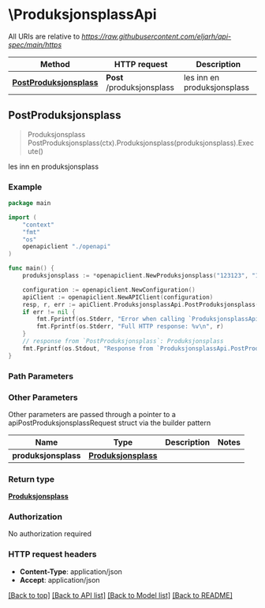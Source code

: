 # \ProduksjonsplassApi

All URIs are relative to *https://raw.githubusercontent.com/eljarh/api-spec/main/https*

Method | HTTP request | Description
------------- | ------------- | -------------
[**PostProduksjonsplass**](ProduksjonsplassApi.md#PostProduksjonsplass) | **Post** /produksjonsplass | les inn en produksjonsplass



## PostProduksjonsplass

> Produksjonsplass PostProduksjonsplass(ctx).Produksjonsplass(produksjonsplass).Execute()

les inn en produksjonsplass



### Example

```go
package main

import (
    "context"
    "fmt"
    "os"
    openapiclient "./openapi"
)

func main() {
    produksjonsplass := *openapiclient.NewProduksjonsplass("123123", "1") // Produksjonsplass | 

    configuration := openapiclient.NewConfiguration()
    apiClient := openapiclient.NewAPIClient(configuration)
    resp, r, err := apiClient.ProduksjonsplassApi.PostProduksjonsplass(context.Background()).Produksjonsplass(produksjonsplass).Execute()
    if err != nil {
        fmt.Fprintf(os.Stderr, "Error when calling `ProduksjonsplassApi.PostProduksjonsplass``: %v\n", err)
        fmt.Fprintf(os.Stderr, "Full HTTP response: %v\n", r)
    }
    // response from `PostProduksjonsplass`: Produksjonsplass
    fmt.Fprintf(os.Stdout, "Response from `ProduksjonsplassApi.PostProduksjonsplass`: %v\n", resp)
}
```

### Path Parameters



### Other Parameters

Other parameters are passed through a pointer to a apiPostProduksjonsplassRequest struct via the builder pattern


Name | Type | Description  | Notes
------------- | ------------- | ------------- | -------------
 **produksjonsplass** | [**Produksjonsplass**](Produksjonsplass.md) |  | 

### Return type

[**Produksjonsplass**](Produksjonsplass.md)

### Authorization

No authorization required

### HTTP request headers

- **Content-Type**: application/json
- **Accept**: application/json

[[Back to top]](#) [[Back to API list]](../README.md#documentation-for-api-endpoints)
[[Back to Model list]](../README.md#documentation-for-models)
[[Back to README]](../README.md)

